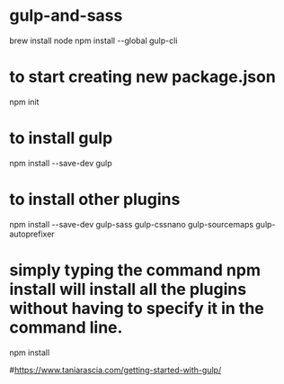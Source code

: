 # gulp-and-sass
brew install node
npm install --global gulp-cli

# to start creating new package.json
npm init

# to install gulp
npm install --save-dev gulp

# to install other plugins
npm install --save-dev gulp-sass gulp-cssnano gulp-sourcemaps gulp-autoprefixer

# simply typing the command npm install will install all the plugins without having to specify it in the command line.
npm install 

#https://www.taniarascia.com/getting-started-with-gulp/





